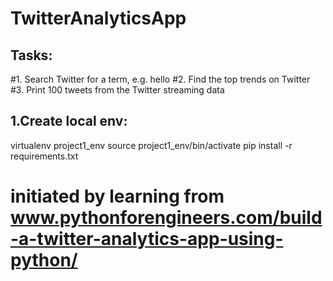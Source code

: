 # TwitterAnalyticsApp

## Tasks:
#1. Search Twitter for a term, e.g. hello
#2. Find the top trends on Twitter
#3. Print 100 tweets from the Twitter streaming data

## 1.Create local env:
virtualenv project1_env
source project1_env/bin/activate
pip install -r requirements.txt












# initiated by learning from www.pythonforengineers.com/build-a-twitter-analytics-app-using-python/
